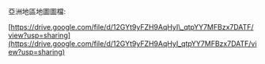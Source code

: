亞洲地區地圖圖檔:

[https://drive.google.com/file/d/12GYt9yFZH9AqHyI\_qtpYY7MFBzx7DATF/view?usp=sharing](https://drive.google.com/file/d/12GYt9yFZH9AqHyI_qtpYY7MFBzx7DATF/view?usp=sharing)

